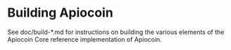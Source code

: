 Building Apiocoin
================

See doc/build-*.md for instructions on building the various
elements of the Apiocoin Core reference implementation of Apiocoin.

